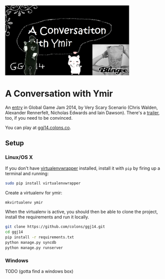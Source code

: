 ![A Conversation with Ymir][logo]

# A Conversation with Ymir

An [entry][ggj] in Global Game Jam 2014, by Very Scary Scenario (Chris Walden,
Alexander Rennerfelt, Nicholas Edwards and Iain Dawson). There's a
[trailer][trailer], too, if you need to be convinced.

You can play at [ggj14.colons.co][play].

## Setup

### Linux/OS X

If you don't have [virtualenvwrapper][venvw] installed, install it with `pip`
by firing up a terminal and running:

```bash
sudo pip install virtualenvwrapper
```

Create a virtualenv for ymir:

```bash
mkvirtualenv ymir
```

When the virtualenv is active, you should then be able to clone the project,
install the requirements and run it locally.

```bash
git clone https://github.com/colons/ggj14.git
cd ggj14
pip install -r requirements.txt
python manage.py syncdb
python manage.py runserver
```

### Windows

TODO (gotta find a windows box)

[logo]: https://github.com/colons/ggj14/raw/master/logo.gif
[trailer]: http://youtu.be/ED4oib6O02k
[ggj]: http://globalgamejam.org/2014/games/conversation-ymir
[play]: http://ggj14.colons.co
[venvw]: http://www.doughellmann.com/projects/virtualenvwrapper/

